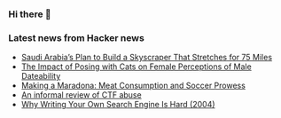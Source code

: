 ### Hi there 👋

<!--
**arashid-sh/arashid-sh** is a ✨ _special_ ✨ repository because its `README.md` (this file) appears on your GitHub profile.

Here are some ideas to get you started:

- 🔭 I’m currently working on ...
- 🌱 I’m currently learning ...
- 👯 I’m looking to collaborate on ...
- 🤔 I’m looking for help with ...
- 💬 Ask me about ...
- 📫 How to reach me: ...
- 😄 Pronouns: ...
- ⚡ Fun fact: ...
-->

### Latest news from Hacker news
<!-- BLOG-POST-LIST:START -->
- [Saudi Arabia’s Plan to Build a Skyscraper That Stretches for 75 Miles](https://www.wsj.com/articles/inside-saudi-arabias-plan-to-build-a-skyscraper-that-stretches-for-75-miles-11658581201)
- [The Impact of Posing with Cats on Female Perceptions of Male Dateability](https://www.mdpi.com/2076-2615/10/6/1007)
- [Making a Maradona: Meat Consumption and Soccer Prowess](https://ideas.repec.org/p/aoz/wpaper/161.html)
- [An informal review of CTF abuse](https://gynvael.coldwind.pl/?id=750)
- [Why Writing Your Own Search Engine Is Hard &lpar;2004&rpar;](https://queue.acm.org/detail.cfm?id=988407)
<!-- BLOG-POST-LIST:END -->
